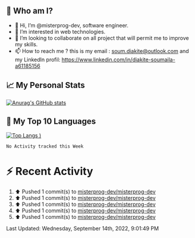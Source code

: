 ## **🔎 Who am I?**
- 👋 Hi, I’m @misterprog-dev, software engineer.
- 👀 I’m interested in web technologies.
- 💞️ I’m looking to collaborate on all project that will permit me to improve my skills.
- 📫 How to reach me ? this is my email : soum.diakite@outlook.com and my LinkedIn profil: https://www.linkedin.com/in/diakite-soumaila-a61185156


## **📈 My Personal Stats**
[![Anurag's GitHub stats](https://github-readme-stats.vercel.app/api?username=misterprog-dev&count_private=true&show_icons=true)](https://github.com/anuraghazra/github-readme-stats)

## **📣 My Top 10 Languages**
[![Top Langs](https://github-readme-stats.vercel.app/api/top-langs/?username=misterprog-dev&langs_count=10&layout=compact&hide=html,css&hide_title=true&&&show_icons=true)
)](https://github.com/anuraghazra/github-readme-stats)

<!--START_SECTION:waka-->
```text
No Activity tracked this Week
```
<!--END_SECTION:waka-->

# **⚡ Recent Activity**

<!--RECENT_ACTIVITY:start-->
1. ⬆️ Pushed 1 commit(s) to [misterprog-dev/misterprog-dev](https://github.com/misterprog-dev/misterprog-dev)
2. ⬆️ Pushed 1 commit(s) to [misterprog-dev/misterprog-dev](https://github.com/misterprog-dev/misterprog-dev)
3. ⬆️ Pushed 1 commit(s) to [misterprog-dev/misterprog-dev](https://github.com/misterprog-dev/misterprog-dev)
4. ⬆️ Pushed 1 commit(s) to [misterprog-dev/misterprog-dev](https://github.com/misterprog-dev/misterprog-dev)
5. ⬆️ Pushed 1 commit(s) to [misterprog-dev/misterprog-dev](https://github.com/misterprog-dev/misterprog-dev)
<!--RECENT_ACTIVITY:end-->
<!--RECENT_ACTIVITY:last_update-->
Last Updated: Wednesday, September 14th, 2022, 9:01:49 PM
<!--RECENT_ACTIVITY:last_update_end-->

<!---
misterprog-dev/misterprog-dev is a ✨ special ✨ repository because its `README.md` (this file) appears on your GitHub profile.
You can click the Preview link to take a look at your changes.
--->



